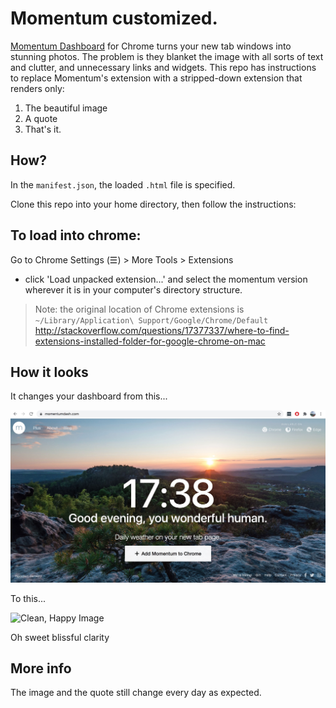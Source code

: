 # Momentum customized.

[Momentum Dashboard](https://momentumdash.com/) for Chrome turns your new tab windows into stunning photos. The problem is they blanket the image with all sorts of text and clutter, and unnecessary links and widgets. This repo has instructions to replace Momentum's extension with a stripped-down extension that renders only:
1. The beautiful image
2. A quote
3. That's it.

## How? 

In the `manifest.json`, the loaded `.html` file is specified.

Clone this repo into your home directory, then follow the instructions:

## To load into chrome:

Go to Chrome Settings (☰) > More Tools > Extensions
 - click 'Load unpacked extension...' and select the momentum version wherever it is in your computer's directory structure.

 > Note: the original location of Chrome extensions is `~/Library/Application\ Support/Google/Chrome/Default` http://stackoverflow.com/questions/17377337/where-to-find-extensions-installed-folder-for-google-chrome-on-mac

## How it looks

It changes your dashboard from this...

![Stupid,Crappy Image](bleh_momentum.png)

To this...

![Clean, Happy Image](clean_momentum.png)

Oh sweet blissful clarity

## More info

The image and the quote still change every day as expected. 
